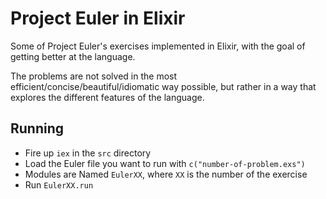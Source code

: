 # Project Euler in Elixir

Some of Project Euler's exercises implemented in Elixir,
with the goal of getting better at the language.

The problems are not solved in the most
efficient/concise/beautiful/idiomatic way possible,
but rather in a way that explores the different features of the language.

## Running
- Fire up `iex` in the `src` directory
- Load the Euler file you want to run with `c("number-of-problem.exs")`
- Modules are Named `EulerXX`, where `XX` is the number of the exercise
- Run `EulerXX.run`
